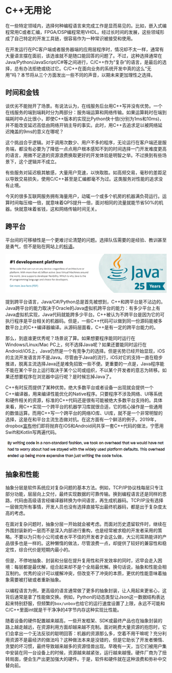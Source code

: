 # C++无用论

在一些特定领域内，选择何种编程语言来完成工作是显而易见的。比如，嵌入式编程常用C或者汇编，FPGA/DSP编程常用VHDL。经过长时间的发展，这些领域形成了自己特定的开发工具链，很容易作为一种常识被接受和使用。

在开发运行在PC客户端或者服务器端的应用层程序时，情况却不太一样，通常有大量语言摆在面前，该选谁就不是随口能回答的问题了。不过，这种选择通常在Java/Python/JavaScript/C#等之间进行，C/C++作为“复杂”的语言，是最后的选择，总有办法拒绝或绕过它。C/C++在面向业务的系统开发中真的这么“无用”吗？本节将从三个方面发出一些不同的声音，以期未来更加理性之选择。

## 时间和金钱

谈优劣不能抛开了场景。有说法认为，在线服务后台用C++写并没有优势。一个在线服务的端到端耗时分为两部分：服务端运算和网络传输。如果运算耗时在端到端耗时中占比很小，即使C++版本的实现比Python快十倍(分别为1ms和10ms)，并不能改变延迟高低由网络开销主导的事实。此时，用C++去追求足以被网络延迟掩盖的9ms的意义在哪呢？

这个挑战合乎逻辑。对于调用次数少、用户不多的程序，无论运行在客户端还是服务端，都没有必要为了降低一点点用户根本感知不到的时间选择一门开发难度更高的语言，用微不足道的资源浪费换取更好的开发体验是明智之举。不过换到有些场景下，这个逻辑并不成立。

有些服务对延迟极其敏感，大量用户竞速，以快取胜。如高频交易，毫秒的差距足以导致交易损失，使用C/C++甚至是汇编都毫不为过。这类服务对性能的追求没有止境。

今天的很多互联网服务拥有海量用户，动辄一个或多个机房的机器满负荷运行。运算时间每压缩一倍，就意味着QPS提升一倍，面对相同的流量就能节省50%的机器。快就意味着省钱，这和网络传输时间无关。

## 跨平台

平台间的可移植性是一个更难讨论清楚的问题。选择队伍需要的是经验、教训甚至是勇气，但不是贴在网站上的[标语](https://www.oracle.com/java/)。

![Java](java.png)

提到跨平台语言，Java/C#/Python总是首先被想到，C++和跨平台是不沾边的。Java跨平台的能力取决于Oracle的Java虚拟机跨平台的能力：有多少平台上有Java虚拟机实现，Java代码就能跨多少平台。C++被认为不跨平台是因为它的可执行程序是平台相关的机器码。但是，一些C++代码可以做到同一份源码能被多数平台上的C++编译器编译。从源码层面看，C++是有一定的跨平台能力的。

那么，到底谁更优秀呢？场景说了算。如果想要程序能同时运行在Windows/Linux/Mac PC上，何不选择Java呢？如果还要能同时运行在Android/iOS上，Java仍然是一个有竞争力的选择。但是劣势已经开始显现，iOS的主流开发语言并不是Java。尽管由于Java的流行，iOS对它的支持一直在稳步推进，脱离主流选择Java还是难免招致一些不便。更重要的一点是，Java程序能不能在某个平台上运行取决于某个公司或组织，不以某个开发者的意志为转移。如果还想要程序在浏览器中运行呢？是时候忘掉Java了。

C++有时反而提供了某种优势。绝大多数平台或者设备一出现就会提供一个C++编译器，用来编译性能优化的Native程序。只要程序不涉及网络、UI等系统和硬件相关的资源，标准的C++代码还是很有可能被绝大多数平台支持的。具体来看，用C++实现一个跨平台的机器学习库就很合适，它的核心操作是一些通用的数值运算。而用C++写一个跨平台的网络IO库、UI库，就不是一个非常明智的选择，这是在和平台主流生态做对抗。在这方面有一个鲜活的例子。2019年，dropbox[宣布](https://dropbox.tech/mobile/the-not-so-hidden-cost-of-sharing-code-between-ios-and-android)他们即将抛弃在iOS和Android间共享一套C++代码的做法，宁愿用Swift和Kotlin写两遍代码。

![The Hidden Cost of Sharing Code between iOS and Android](dropbox_abandon_cpp.png)

## 抽象和性能

抽象分层是软件系统应对复杂问题的基本方法。例如，TCP/IP协议栈每层只专注部分功能，层层向上交付，最终实现数据的可靠传输。换到编程语言还是同样的思路，代码由高级语言经编译器转换为中间语言，再生成机器码。TCP/IP没有选择一层做完所有事情，开发人员也没有选择直接写出最终机器码，都是出于复杂度太高的考虑。

在面对复杂问题时，抽象分层一开始就会被考虑。而面对历史遗留软件时，继续在外围封装新的一层而不是深入内部进行重构，也是经常被求稳的开发者采用的策略。不要以为只有小公司或者水平不佳的开发者才会这么做，大公司耳熟能详的产品很多也是一样的。这种懒惰的做法，尽管浪费一点，却提供了较好的兼容性和稳定性，综合代价是短期内最小的。

但是，不停地抽象、封装和分层在提升复用性和开发效率的同时，迟早会走入困境：每层都是最优解，组合起来却不是个全局最优解。换句话说，抽象和性能会相互制约。优秀的设计可以缓解冲突，但改变不了冲突的本质，更优的性能意味着抽象需要被打破或者重新抽象。

以编程语言为例，更高级的语言通常做了更多的抽象封装，让人用起来更省心，这背后通常是拿了性能做交换。例如，Python的动态类型让Json这一数据结构表达起来特别舒服，但频繁的`box/unbox`也给它的运行速度设置了上限，永远不可能和C/C++里面int就是干干净净的4字节内存这种实现比性能。

随着设备的硬件配置越来越高，一些开发框架、SDK或最终产品也在抽象封装的路上越走越远，在资源利用方面却越来越不克制。面对耗费大量资源的抱怨时，它们会拿出一个无法反驳的聪明回答：机器的资源那么多，空着不用干嘛呢？充分利用资源不是最经济的做法吗？这种做法本来是没错的，但是它助长了开发者懒惰、贪婪的坏习惯，最终导致越来越多的资源怪兽出现。早晚有一天，当它们被用户集中安装在同一台设备上的时候，资源越来越紧张，运行越来越慢。硬件厂商为了扭转局面，便会生产出更加强大的硬件。于是，软件和硬件就在这种浪费和弥补中交替向前。